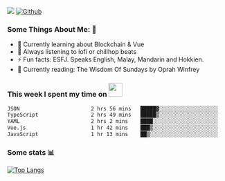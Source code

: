![](https://visitor-badge.laobi.icu/badge?page_id=seanho96.seanho96)
[![Github](https://img.shields.io/github/followers/seanho96?label=Follow&style=social)](https://github.com/seanho96)

### Some Things About Me: 👋
- 🌱 Currently learning about Blockchain & Vue
- :musical_note: Always listening to lofi or chillhop beats
- :zap: Fun facts: ESFJ. Speaks English, Malay, Mandarin and Hokkien.
- :book: Currently reading: The Wisdom Of Sundays by Oprah Winfrey

### This week I spent my time on <img src="https://media.giphy.com/media/SvQzkTQb3ZwKcj1QTO/giphy.gif" width="32">

<!--START_SECTION:waka-->

```txt
JSON                       2 hrs 56 mins   █████▓░░░░░░░░░░░░░░░░░░░   22.75 %
TypeScript                 2 hrs 49 mins   █████▒░░░░░░░░░░░░░░░░░░░   21.77 %
YAML                       2 hrs 2 mins    ████░░░░░░░░░░░░░░░░░░░░░   15.74 %
Vue.js                     1 hr 42 mins    ███▒░░░░░░░░░░░░░░░░░░░░░   13.20 %
JavaScript                 1 hr 13 mins    ██▒░░░░░░░░░░░░░░░░░░░░░░   09.50 %
```

<!--END_SECTION:waka-->

### Some stats 📊

[![Top Langs](https://github-readme-stats.vercel.app/api/top-langs/?username=seanho96&layout=compact&theme=graywhite)](https://github.com/anuraghazra/github-readme-stats)
<br/>
<!-- ![GitHub stats](https://github-readme-stats.vercel.app/api?username=seanho96&show_icons=true&theme=graywhite)-->

